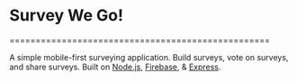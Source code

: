 # Survey We Go!
==================================================

 A simple mobile-first surveying application. Build surveys, vote on surveys, and share surveys. Built on [Node.js], [Firebase], & [Express].

[Node.js]: https://nodejs.org/en/
[Firebase]: https://firebase.google.com/
[Express]: https://expressjs.com/
